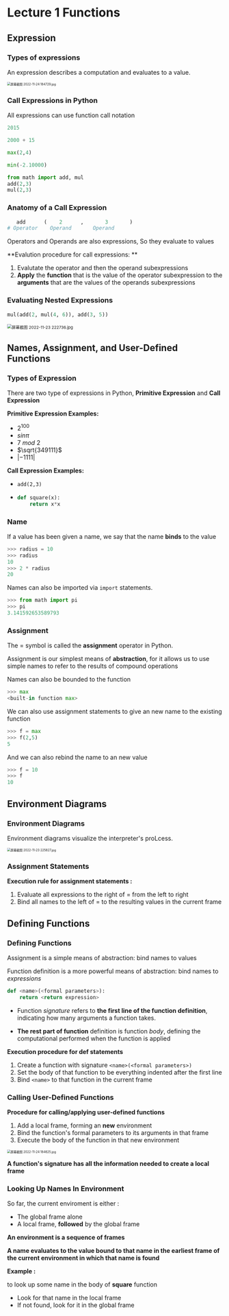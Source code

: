 # Lecture 1 Functions

## Expression

### Types of expressions

An expression describes a computation and evaluates to a value.

<img src="https://s2.loli.net/2022/11/24/LDbyzfMk6HmYg43.jpg" alt="屏幕截图 2022-11-24 184729.jpg" style="zoom: 50%;" />

### Call Expressions in Python

All expressions can use function call notation

```python
2015

2000 + 15

max(2,4)

min(-2.10000)

from math import add, mul
add(2,3)
mul(2,3)
```

### Anatomy of a Call Expression

```python
   add      (    2      ,       3       )
# Operator    Operand       Operand
```

Operators and Operands are also expressions, So they evaluate to values

**Evalution procedure for call expressions: **

1.   Evalutate the operator and then the operand subexpressions
2.   **Apply**  the **function** that is the value of the operator subexpression to the **arguments** that are the values of the operands subexpressions

### Evaluating Nested Expressions

```python
mul(add(2, mul(4, 6)), add(3, 5))
```

<img src="https://s2.loli.net/2022/11/23/wuhfoiq3kHdzLSI.jpg" alt="屏幕截图 2022-11-23 222736.jpg" style="zoom:67%;" />

## Names, Assignment, and User-Defined Functions

### Types of Expression

There are two type of expressions in Python, **Primitive Expression** and **Call Expression**

**Primitive Expression Examples:**

-   $2^{100}$ 
-   $sin\pi$ 
-   $7\ mod\ 2$ 
-   $\sqrt{349111}$
-   $|-1111|$

**Call Expression Examples:**

-   `add(2,3)`

-   ```python
    def square(x):
        return x*x
    ```

### Name

If a value has been given a name, we say that the name **binds** to the value

```python
>>> radius = 10
>>> radius
10
>>> 2 * radius
20
```

Names can also be imported via `import` statements.

```python
>>> from math import pi
>>> pi
3.141592653589793
```

### Assignment

The $=$ symbol is called the **assignment** operator in Python.

Assignment is our simplest means of **abstraction**, for it allows us to use simple names to refer to the results of compound operations

Names can also be bounded to the function

```python
>>> max
<built-in function max>
```

We can also use assignment statements to give an new name to the existing function

```python
>>> f = max
>>> f(2,5)
5
```

And we can also rebind the name to an new value

```python
>>> f = 10
>>> f
10
```

## Environment Diagrams

### Environment Diagrams

Environment diagrams visualize the interpreter's proLcess.

<img src="https://s2.loli.net/2022/11/23/udS8cwqUOmBbIG5.jpg" alt="屏幕截图 2022-11-23 225827.jpg" style="zoom: 50%;" />

### Assignment Statements

**Execution rule for assignment statements :**

1.   Evaluate all expressions to the right of $=$ from the left to right
2.   Bind all names to the left of $=$ to the resulting values in the current frame

## Defining Functions

### Defining Functions

Assignment is a simple means of abstraction: bind names to values

Function definition is a more powerful means of abstraction: bind names to *expressions*

```Python
def <name>(<formal parameters>):
    return <return expression>
```

-   Function *signature* refers to **the first line of the function definition**, indicating how many arguments a function takes. 

-   **The rest part of function** definition is function *body*, defining the computational performed when the function is applied

**Execution procedure for def statements**

1.   Create a function with signature `<name>(<formal parameters>)`
2.   Set the body of that function to be everything indented after the first line
3.   Bind `<name>` to that function in the current frame


### Calling User-Defined Functions

**Procedure for calling/applying user-defined functions**

1.   Add a local frame, forming an **new** environment
2.   Bind the function's formal parameters to its arguments in that frame
3.   Execute the body of the function in that new environment

<img src="https://s2.loli.net/2022/11/24/rZHxvbQu58e2MVm.jpg" alt="屏幕截图 2022-11-24 184625.jpg" style="zoom:50%;" />

**A function's signature has all the information needed to create a local frame**

### Looking Up Names In Environment

So far, the current enviroment is either : 

-   The global frame alone
-   A local frame, **followed** by the global frame

**An environment is a sequence of frames**

**A name evaluates to the value bound to that name in the earliest frame of the current environment in which that name is found**

**Example :**

to look up some name in the body of **square** function

-   Look for that name in the local frame
-   If not found, look for it in the global frame
